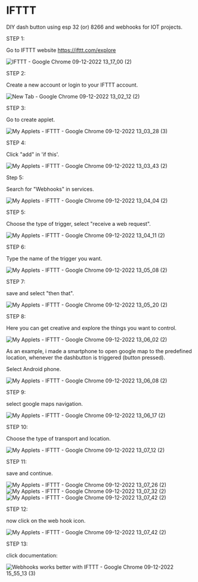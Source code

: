 # IFTTT
DIY dash button using esp 32 (or) 8266 and webhooks for IOT projects.


STEP 1:

Go to IFTTT website https://ifttt.com/explore

![IFTTT - Google Chrome 09-12-2022 13_17_00 (2)](https://user-images.githubusercontent.com/72966457/206661217-4c7959a9-1817-4807-b8e9-f0ad359153b4.png)


STEP 2:

Create a new account or login to your IFTTT account.

![New Tab - Google Chrome 09-12-2022 13_02_12 (2)](https://user-images.githubusercontent.com/72966457/206661314-45905e09-3aa0-49d9-85b8-e74dc5587db7.png)


STEP 3:

Go to create applet.

![My Applets - IFTTT - Google Chrome 09-12-2022 13_03_28 (3)](https://user-images.githubusercontent.com/72966457/206680854-0ab64c9a-5a9c-471b-92d6-c3fef2a3aeee.png)


STEP 4:

Click "add" in 'if this'.

![My Applets - IFTTT - Google Chrome 09-12-2022 13_03_43 (2)](https://user-images.githubusercontent.com/72966457/206661510-ced5886f-56fd-4faf-af2b-49333b881796.png)

Step 5:

Search for "Webhooks" in services.

![My Applets - IFTTT - Google Chrome 09-12-2022 13_04_04 (2)](https://user-images.githubusercontent.com/72966457/206653204-d9c005a6-1906-4b4a-9739-ab55d40a8cd3.png)


STEP 5:

Choose the type of trigger, select "receive a web request".

![My Applets - IFTTT - Google Chrome 09-12-2022 13_04_11 (2)](https://user-images.githubusercontent.com/72966457/206661687-40fea8fe-af39-4651-ba6f-462836d228fe.png)


STEP 6:

Type the name of the trigger you want.

![My Applets - IFTTT - Google Chrome 09-12-2022 13_05_08 (2)](https://user-images.githubusercontent.com/72966457/206654482-5849f09d-50d6-4a88-888e-ef370f1d2d3d.png)


STEP 7:

save and select "then that".

![My Applets - IFTTT - Google Chrome 09-12-2022 13_05_20 (2)](https://user-images.githubusercontent.com/72966457/206657736-a75b23be-ac94-45c2-be1d-f5520e2c63e5.png)


STEP 8:

Here you can get creative and explore the things you want to control.

![My Applets - IFTTT - Google Chrome 09-12-2022 13_06_02 (2)](https://user-images.githubusercontent.com/72966457/206658654-ecb0e542-f17b-47c7-8eed-b5ac9a3b8469.png)

As an example, i made a smartphone to open google map to the predefined location, whenever the dashbutton is triggered (button pressed). 

Select Android phone.

![My Applets - IFTTT - Google Chrome 09-12-2022 13_06_08 (2)](https://user-images.githubusercontent.com/72966457/206660083-8d71bb3c-96e9-4fd7-a861-a2671210b450.jpg)


STEP 9:

select google maps navigation.

![My Applets - IFTTT - Google Chrome 09-12-2022 13_06_17 (2)](https://user-images.githubusercontent.com/72966457/206660254-af1db8ed-a42d-455c-9739-cd2c0322c31f.png)


STEP 10:

Choose the type of transport and location.

![My Applets - IFTTT - Google Chrome 09-12-2022 13_07_12 (2)](https://user-images.githubusercontent.com/72966457/206660408-68139419-15cd-43cb-8e09-e22e5fd06ebd.png)


STEP 11:

save and continue.

![My Applets - IFTTT - Google Chrome 09-12-2022 13_07_26 (2)](https://user-images.githubusercontent.com/72966457/206660834-fab16472-07b7-46e9-9919-444ab9f33d4d.png)
![My Applets - IFTTT - Google Chrome 09-12-2022 13_07_32 (2)](https://user-images.githubusercontent.com/72966457/206661012-c9c281a1-f960-4bd9-abe9-68fa3e9062ec.png)
![My Applets - IFTTT - Google Chrome 09-12-2022 13_07_42 (2)](https://user-images.githubusercontent.com/72966457/206661105-774be010-39ec-4394-8ebe-8149c503a901.png)

STEP 12:

now click on the web hook icon.

![My Applets - IFTTT - Google Chrome 09-12-2022 13_07_42 (2)](https://user-images.githubusercontent.com/72966457/206679970-6306b391-22c6-4170-8b2f-2972da3ce743.png)

STEP 13:

click documentation:

![Webhooks works better with IFTTT - Google Chrome 09-12-2022 15_55_13 (3)](https://user-images.githubusercontent.com/72966457/206681587-d06f989b-87b5-45dd-bfc0-9c8406072b6b.png)
